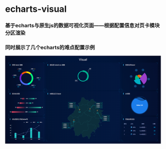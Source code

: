 # echarts-visual

### 基于echarts与原生js的数据可视化页面——根据配置信息对页卡模块分区渲染

### 同时展示了几个echarts的难点配置示例

![avatar](./images/visual.png)
